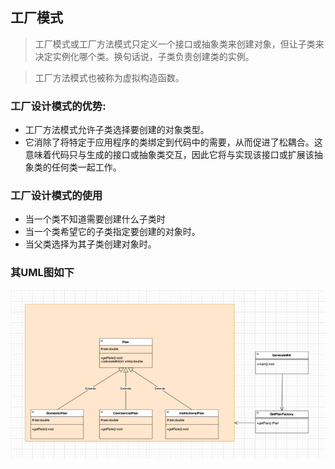 ## 工厂模式
> 工厂模式或工厂方法模式只定义一个接口或抽象类来创建对象，但让子类来决定实例化哪个类。换句话说，子类负责创建类的实例。

> 工厂方法模式也被称为虚拟构造函数。

### 工厂设计模式的优势:
* 工厂方法模式允许子类选择要创建的对象类型。
* 它消除了将特定于应用程序的类绑定到代码中的需要，从而促进了松耦合。这意味着代码只与生成的接口或抽象类交互，因此它将与实现该接口或扩展该抽象类的任何类一起工作。

### 工厂设计模式的使用
* 当一个类不知道需要创建什么子类时
* 当一个类希望它的子类指定要创建的对象时。
* 当父类选择为其子类创建对象时。

### 其UML图如下

![UML图](img.png)
 